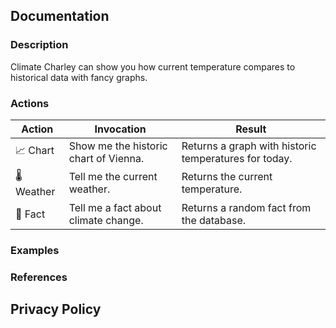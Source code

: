 ## Documentation

### Description

Climate Charley can show you how current temperature compares to historical data with fancy graphs.

### Actions

| Action | Invocation | Result |
|---|---|---|
| 📈  Chart   | Show me the historic chart of Vienna. | Returns a graph with historic temperatures for today.  |
| 🌡️ Weather | Tell me the current weather. | Returns the current temperature. |
| 📔  Fact    | Tell me a fact about climate change. | Returns a random fact from the database. |

### Examples

### References

## Privacy Policy